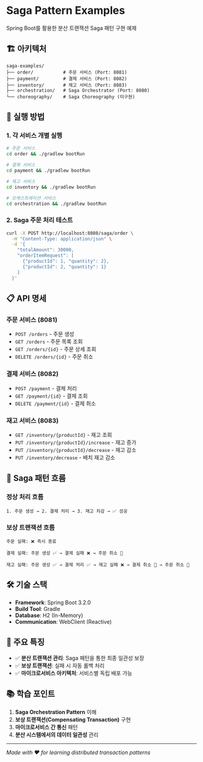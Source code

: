 # Saga Pattern Examples

Spring Boot를 활용한 분산 트랜잭션 Saga 패턴 구현 예제

## 🏗️ 아키텍처

```
saga-examples/
├── order/           # 주문 서비스 (Port: 8081)
├── payment/         # 결제 서비스 (Port: 8082)
├── inventory/       # 재고 서비스 (Port: 8083)
├── orchestration/   # Saga Orchestrator (Port: 8080)
└── choreography/    # Saga Choreography (미구현)
```

## 🚀 실행 방법

### 1. 각 서비스 개별 실행
```bash
# 주문 서비스
cd order && ./gradlew bootRun

# 결제 서비스
cd payment && ./gradlew bootRun

# 재고 서비스
cd inventory && ./gradlew bootRun

# 오케스트레이션 서비스
cd orchestration && ./gradlew bootRun
```

### 2. Saga 주문 처리 테스트
```bash
curl -X POST http://localhost:8080/saga/order \
  -H "Content-Type: application/json" \
  -d '{
    "totalAmount": 30000,
    "orderItemRequest": [
      {"productId": 1, "quantity": 2},
      {"productId": 2, "quantity": 1}
    ]
  }'
```

## 📋 API 명세

### 주문 서비스 (8081)
- `POST /orders` - 주문 생성
- `GET /orders` - 주문 목록 조회
- `GET /orders/{id}` - 주문 상세 조회
- `DELETE /orders/{id}` - 주문 취소

### 결제 서비스 (8082)
- `POST /payment` - 결제 처리
- `GET /payment/{id}` - 결제 조회
- `DELETE /payment/{id}` - 결제 취소

### 재고 서비스 (8083)
- `GET /inventory/{productId}` - 재고 조회
- `PUT /inventory/{productId}/increase` - 재고 증가
- `PUT /inventory/{productId}/decrease` - 재고 감소
- `PUT /inventory/decrease` - 배치 재고 감소

## 🔄 Saga 패턴 흐름

### 정상 처리 흐름
```
1. 주문 생성 → 2. 결제 처리 → 3. 재고 차감 → ✅ 성공
```

### 보상 트랜잭션 흐름
```
주문 실패: ❌ 즉시 종료

결제 실패: 주문 생성 ✅ → 결제 실패 ❌ → 주문 취소 🔄

재고 실패: 주문 생성 ✅ → 결제 처리 ✅ → 재고 실패 ❌ → 결제 취소 🔄 → 주문 취소 🔄
```

## 🛠️ 기술 스택

- **Framework**: Spring Boot 3.2.0
- **Build Tool**: Gradle
- **Database**: H2 (In-Memory)
- **Communication**: WebClient (Reactive)

## 📝 주요 특징

- ✅ **분산 트랜잭션 관리**: Saga 패턴을 통한 최종 일관성 보장
- ✅ **보상 트랜잭션**: 실패 시 자동 롤백 처리
- ✅ **마이크로서비스 아키텍처**: 서비스별 독립 배포 가능

## 📚 학습 포인트

1. **Saga Orchestration Pattern** 이해
2. **보상 트랜잭션(Compensating Transaction)** 구현
3. **마이크로서비스 간 통신** 패턴
4. **분산 시스템에서의 데이터 일관성** 관리

---
*Made with ❤️ for learning distributed transaction patterns*